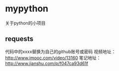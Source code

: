 # mypython
关于python的小项目

## requests
代码中的xxxx替换为自己的github账号或密码
视频地址：http://www.imooc.com/video/13160
笔记地址：http://www.jianshu.com/p/f047ca93d61f
